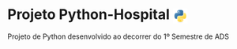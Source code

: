 # Projeto Python-Hospital <img align="center" alt="Cauã-Python" height="30" width="30" src="https://raw.githubusercontent.com/devicons/devicon/master/icons/python/python-original.svg">
Projeto de Python desenvolvido ao decorrer do 1º Semestre de ADS
